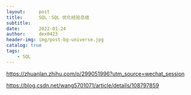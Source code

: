 ```yaml
---
layout:     post
title:      SQL：SQL 优化经验总结
subtitle:   
date:       2022-01-24
author:     dex0423
header-img: img/post-bg-universe.jpg
catalog: true
tags:
    - SQL
---
```



https://zhuanlan.zhihu.com/p/299051996?utm_source=wechat_session


https://blog.csdn.net/wang5701071/article/details/108797859